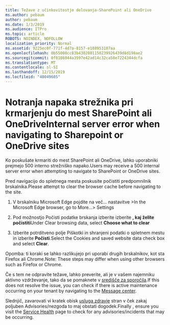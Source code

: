 ```yaml
---
title: Težave z učinkovitostjo delovanja-SharePoint ali OneDrive
ms.author: pebaum
author: pebaum
ms.date: 1/3/2019
ms.audience: ITPro
ms.topic: article
ROBOTS: NOINDEX, NOFOLLOW
localization_priority: Normal
ms.assetid: 9225ec0f-771f-4d7a-8157-e188953107aa
ms.openlocfilehash: 0b55008cc83b4302801150239926439d8d198ae2
ms.sourcegitcommit: 0f0186044a3597e42ad14c32ca58e7224344dcfa
ms.translationtype: MT
ms.contentlocale: sl-SI
ms.lasthandoff: 12/15/2019
ms.locfileid: "40049605"
---
```

# <a name="internal-server-error-when-navigating-to-sharepoint-or-onedrive-sites"></a><span data-ttu-id="7c9c7-102">Notranja napaka strežnika pri krmarjenju do mest SharePoint ali OneDrive</span><span class="sxs-lookup"><span data-stu-id="7c9c7-102">Internal server error when navigating to Sharepoint or OneDrive sites</span></span>

<span data-ttu-id="7c9c7-103">Ko poskušate krmariti do mest SharePoint ali OneDrive, lahko uporabniki prejmejo 500 interno strežniško napako.</span><span class="sxs-lookup"><span data-stu-id="7c9c7-103">Users may receive a 500 internal server error when attempting to navigate to SharePoint or OneDrive sites.</span></span> 

<span data-ttu-id="7c9c7-104">Pred navigacijo do spletnega mesta poskusite počistiti predpomnilnik brskalnika.</span><span class="sxs-lookup"><span data-stu-id="7c9c7-104">Please attempt to clear the browser cache before navigating to the site.</span></span>


1. <span data-ttu-id="7c9c7-105">V brskalniku Microsoft Edge pojdite na več... nastavitve ></span><span class="sxs-lookup"><span data-stu-id="7c9c7-105">In the Microsoft Edge browser, go to More...> Settings</span></span>

2. <span data-ttu-id="7c9c7-106">Pod možnostjo Počisti podatke brskanja izberite izberite **, kaj želite počistiti**</span><span class="sxs-lookup"><span data-stu-id="7c9c7-106">Under Clear browsing data, select **Choose what to clear**</span></span>

3. <span data-ttu-id="7c9c7-107">Izberite potrditveno polje Piškotki in shranjeni podatki o spletnem mestu in izberite **Počisti**.</span><span class="sxs-lookup"><span data-stu-id="7c9c7-107">Select the Cookies and saved website data check box and select **Clear**.</span></span>

<span data-ttu-id="7c9c7-108">Opomba: ti koraki se lahko razlikujejo pri uporabi drugih brskalnikov, kot sta Firefox ali Chrome.</span><span class="sxs-lookup"><span data-stu-id="7c9c7-108">Note: These steps may differ when using other browsers such as Firefox or Chrome.</span></span>

<span data-ttu-id="7c9c7-109">Če s tem ne odpravite težave, lahko preverite, ali je v vašem najemniku aktivno vzdrževanje, tako da se pomaknete v [središče za sporočila](https://portal.office.com/adminportal/home#/MessageCenter).</span><span class="sxs-lookup"><span data-stu-id="7c9c7-109">If this does not resolve the issue, you can check if there is active maintenance occurring on your tenant by navigating to the [Message center](https://portal.office.com/adminportal/home#/MessageCenter).</span></span>

<span data-ttu-id="7c9c7-110">Slednjič, zavarovati vi kratek obisk [usluga zdravje](https://portal.office.com/adminportal/home#/servicehealth) stran v ček zakaj poljuben Advisories/nezgoda to maj obstati dogodek.</span><span class="sxs-lookup"><span data-stu-id="7c9c7-110">Finally , ensure you visit the [Service Health](https://portal.office.com/adminportal/home#/servicehealth) page to check for any advisories/incidents that may be occurring.</span></span>


